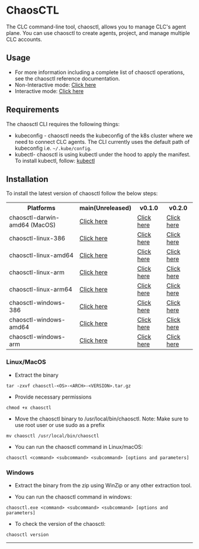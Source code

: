 # ChaosCTL
The CLC command-line tool, chaosctl, allows you to manage CLC's agent plane. You can use chaosctl to create agents, project, and manage multiple CLC accounts. 

## Usage
* For more information including a complete list of chaosctl operations, see the chaosctl reference documentation. 
* Non-Interactive mode: <a href="https://github.com/chaosnative/chaosctl/blob/master/Usage.md">Click here</a>
* Interactive mode: <a href="https://github.com/chaosnative/chaosctl/blob/master/Usage_interactive.md">Click here</a>

## Requirements

The chaosctl CLI requires the following things:

- kubeconfig - chaosctl needs the kubeconfig of the k8s cluster where we need to connect CLC agents. The CLI currently uses the default path of kubeconfig i.e. `~/.kube/config`.
- kubectl- chaosctl is using kubectl under the hood to apply the manifest. To install kubectl, follow:  [kubectl](https://kubernetes.io/docs/tasks/tools/#kubectl)


## Installation

To install the latest version of chaosctl follow the below steps:

<table>
  <th>Platforms</th>
  <th>main(Unreleased)</th>
  <th>v0.1.0</th>
  <th>v0.2.0</th>
  <tr>
    <td>chaosctl-darwin-amd64 (MacOS)</td>
    <td><a href="https://chaosctl.chaosnative.com/chaosctl-darwin-amd64-main.tar.gz">Click here</a></td>
    <td><a href="https://chaosctl.chaosnative.com/chaosctl-darwin-amd64-v0.1.0.tar.gz">Click here</a></td>
    <td><a href="https://chaosctl.chaosnative.com/chaosctl-darwin-amd64-v0.2.0.tar.gz">Click here</a></td>
  </tr>
  <tr>
    <td>chaosctl-linux-386</td>
    <td><a href="https://chaosctl.chaosnative.com/chaosctl-linux-386-main.tar.gz">Click here</a></td>
    <td><a href="https://chaosctl.chaosnative.com/chaosctl-linux-386-v0.1.0.tar.gz">Click here</a></td>
    <td><a href="https://chaosctl.chaosnative.com/chaosctl-linux-386-v0.2.0.tar.gz">Click here</a></td>
  </tr>
  <tr>
    <td>chaosctl-linux-amd64</td>
    <td><a href="https://chaosctl.chaosnative.com/chaosctl-linux-amd64-main.tar.gz">Click here</a></td>
    <td><a href="https://chaosctl.chaosnative.com/chaosctl-linux-amd64-v0.1.0.tar.gz">Click here</a></td>
    <td><a href="https://chaosctl.chaosnative.com/chaosctl-linux-amd64-v0.2.0.tar.gz">Click here</a></td>
  </tr>
  <tr>
    <td>chaosctl-linux-arm</td>
    <td><a href="https://chaosctl.chaosnative.com/chaosctl-linux-arm-main.tar.gz">Click here</a></td>
    <td><a href="https://chaosctl.chaosnative.com/chaosctl-linux-arm-v0.1.0.tar.gz">Click here</a></td>
    <td><a href="https://chaosctl.chaosnative.com/chaosctl-linux-arm-v0.2.0.tar.gz">Click here</a></td>
  </tr>
  <tr>
    <td>chaosctl-linux-arm64</td>
    <td><a href="https://chaosctl.chaosnative.com/chaosctl-linux-arm64-main.tar.gz">Click here</a></td>
    <td><a href="https://chaosctl.chaosnative.com/chaosctl-linux-arm64-v0.1.0.tar.gz">Click here</a></td>
    <td><a href="https://chaosctl.chaosnative.com/chaosctl-linux-arm64-v0.2.0.tar.gz">Click here</a></td>
  </tr>
  <tr>
    <td>chaosctl-windows-386</td>
    <td><a href="https://chaosctl.chaosnative.com/chaosctl-windows-386-main.tar.gz">Click here</a></td>
    <td><a href="https://chaosctl.chaosnative.com/chaosctl-windows-386-v0.1.0.tar.gz">Click here</a></td>
    <td><a href="https://chaosctl.chaosnative.com/chaosctl-windows-386-v0.2.0.tar.gz">Click here</a></td>
  </tr>
   <tr>
    <td>chaosctl-windows-amd64</td>
    <td><a href="https://chaosctl.chaosnative.com/chaosctl-windows-amd64-main.tar.gz">Click here</a></td>
    <td><a href="https://chaosctl.chaosnative.com/chaosctl-windows-amd64-v0.1.0.tar.gz">Click here</a></td>
     <td><a href="https://chaosctl.chaosnative.com/chaosctl-windows-amd64-v0.2.0.tar.gz">Click here</a></td>
  </tr>
  <tr>
    <td>chaosctl-windows-arm</td>
    <td><a href="https://chaosctl.chaosnative.com/chaosctl-windows-arm-main.tar.gz">Click here</a></td>
    <td><a href="https://chaosctl.chaosnative.com/chaosctl-windows-arm-v0.1.0.tar.gz">Click here</a></td>
    <td><a href="https://chaosctl.chaosnative.com/chaosctl-windows-arm-v0.2.0.tar.gz">Click here</a></td>
  </tr>
</table>

### Linux/MacOS

* Extract the binary

```shell
tar -zxvf chaosctl-<OS>-<ARCH>-<VERSION>.tar.gz
```

* Provide necessary permissions

```shell
chmod +x chaosctl
```

* Move the chaosctl binary to /usr/local/bin/chaosctl. Note: Make sure to use root user or use sudo as a prefix

```shell
mv chaosctl /usr/local/bin/chaosctl
```

* You can run the chaosctl command in Linux/macOS:

```shell
chaosctl <command> <subcommand> <subcommand> [options and parameters]
```

### Windows

* Extract the binary from the zip using WinZip or any other extraction tool.

* You can run the chaosctl command in windows:

```shell
chaosctl.exe <command> <subcommand> <subcommand> [options and parameters]
```

* To check the version of the chaosctl:

```shell
chaosctl version
```

----
